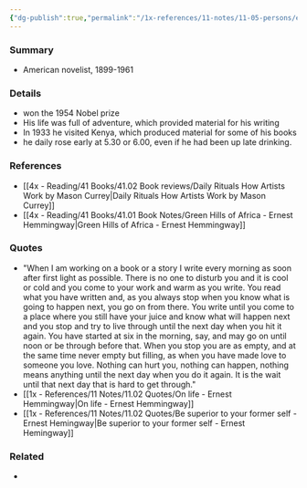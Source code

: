 ```yaml
---
{"dg-publish":true,"permalink":"/1x-references/11-notes/11-05-persons/ernest-hemmingway/","title":"Ernest Hemmingway","created":"2024-02-14T20:18:18.665+03:00","updated":"2024-02-14T20:18:18.665+03:00"}
---
```



### Summary
- American novelist, 1899-1961

### Details
- won the 1954 Nobel prize
- His life was full of adventure, which provided material for his writing
- In 1933 he visited Kenya, which produced material for some of his books
- he daily rose early at 5.30 or 6.00, even if he had been up late drinking.

### References
- [[4x - Reading/41 Books/41.02 Book reviews/Daily Rituals How Artists Work by Mason Currey\|Daily Rituals How Artists Work by Mason Currey]]
- [[4x - Reading/41 Books/41.01 Book Notes/Green Hills of Africa - Ernest Hemmingway\|Green Hills of Africa - Ernest Hemmingway]]

### Quotes
- "When I am working on a book or a story I write every morning as soon after first light as possible. There is no one to disturb you and it is cool or cold and you come to your work and warm as you write. You read what you have written and, as you always stop when you know what is going to happen next, you go on from there. You write until you come to a place where you still have your juice and know what will happen next and you stop and try to live through until the next day when you hit it again. You have started at six in the morning, say, and may go on until noon or be through before that. When you stop you are as empty, and at the same time never empty but filling, as when you have made love to someone you love. Nothing can hurt you, nothing can happen, nothing means anything until the next day when you do it again. It is the wait until that next day that is hard to get through."
- [[1x - References/11 Notes/11.02 Quotes/On life - Ernest Hemmingway\|On life - Ernest Hemmingway]]
- [[1x - References/11 Notes/11.02 Quotes/Be superior to your former self - Ernest Hemingway\|Be superior to your former self - Ernest Hemingway]]

### Related
- 